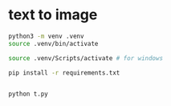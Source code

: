 # text to image

```bash
python3 -m venv .venv
source .venv/bin/activate

source .venv/Scripts/activate # for windows

pip install -r requirements.txt


python t.py
```